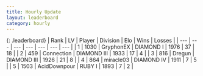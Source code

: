 ```yaml
---
title: Hourly Update
layout: leaderboard
category: hourly
---
```


{: .leaderboard}
| Rank | LV | Player | Division | Elo | Wins | Losses |
| --- | --- | --- | --- | --- | --- | --- |
| <span data-change="0">1</span> | 1030 | <span title="ID: 315148">GryphonEX</span> | DIAMOND I | <span data-change="0">1976</span> | <span data-change="0">37</span> | <span data-change="0">18</span> |
| <span data-change="0">2</span> | 459 | <span title="ID: 539711">Connection</span> | DIAMOND III | <span data-change="0">1933</span> | <span data-change="0">17</span> | <span data-change="0">4</span> |
| <span data-change="0">3</span> | 816 | <span title="ID: 337810">Dregun</span> | DIAMOND III | <span data-change="0">1926</span> | <span data-change="0">21</span> | <span data-change="0">8</span> |
| <span data-change="0">4</span> | 864 | <span title="ID: 416373">miracle03</span> | DIAMOND IV | <span data-change="0">1911</span> | <span data-change="0">7</span> | <span data-change="0">5</span> |
| <span data-change="2">5</span> | 1503 | <span title="ID: 304661">AcidDownpour</span> | RUBY I | <span data-change="11">1893</span> | <span data-change="1">7</span> | <span data-change="0">2</span> |